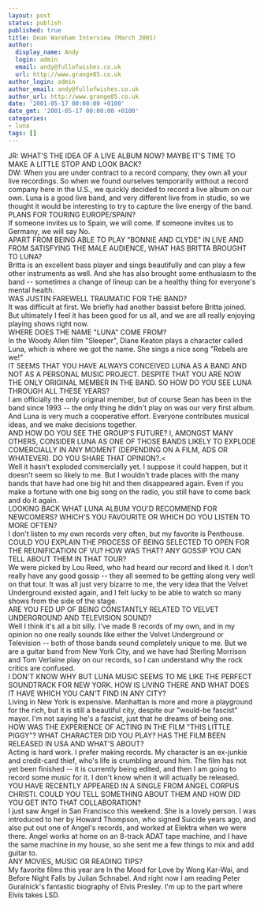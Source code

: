 ```yaml
---
layout: post
status: publish
published: true
title: Dean Wareham Interview (March 2001)
author:
  display_name: Andy
  login: admin
  email: andy@fullofwishes.co.uk
  url: http://www.grange85.co.uk
author_login: admin
author_email: andy@fullofwishes.co.uk
author_url: http://www.grange85.co.uk
date: '2001-05-17 00:00:00 +0100'
date_gmt: '2001-05-17 00:00:00 +0100'
categories:
- luna
tags: []
---
```

<p>JR: WHAT'S THE IDEA OF A LIVE ALBUM NOW? MAYBE IT'S TIME TO MAKE A LITTLE STOP AND LOOK BACK?<br />DW: When you are under contract to a record company, they own all your live recordings. So when we found ourselves temporarily without a record company here in the U.S., we quickly decided to record a live album on our own. Luna is a good live band, and very different live from in studio, so we thought it would be interesting to try to capture the live energy of the band. <br />PLANS FOR TOURING EUROPE/SPAIN?<br />If someone invites us to Spain, we will come. If someone invites us to Germany, we will say No.<br />APART FROM BEING ABLE TO PLAY "BONNIE AND CLYDE" IN LIVE AND FROM SATISFYING THE MALE AUDIENCE, WHAT HAS BRITTA BROUGHT TO LUNA? <br />Britta is an excellent bass player and sings beautifully and can play a few other instruments as well. And she has also brought some enthusiasm to the band -- sometimes a change of lineup can be a healthy thing for everyone's mental health.<br />WAS JUSTIN FAREWELL TRAUMATIC FOR THE BAND?<br />It was difficult at first. We briefly had another bassist before Britta joined. But ultimately I feel it has been good for us all, and we are all really enjoying playing shows right now.<br />WHERE DOES THE NAME "LUNA" COME FROM?<br />In the Woody Allen film "Sleeper", Diane Keaton plays a character called Luna, which is where we got the name. She sings a nice song "Rebels are we!"<br />IT SEEMS THAT YOU HAVE ALWAYS CONCEIVED LUNA AS A BAND AND NOT AS A PERSONAL MUSIC PROJECT. DESPITE THAT YOU ARE NOW THE ONLY ORIGINAL MEMBER IN THE BAND. SO HOW DO YOU SEE LUNA THROUGH ALL THESE YEARS?<br />I am officially the only original member, but of course Sean has been in the band since 1993 -- the only thing he didn't play on was our very first album. And Luna is very much a cooperative effort. Everyone contributes musical ideas, and we make decisions together.<br />AND HOW DO YOU SEE THE GROUP'S FUTURE? I, AMONGST MANY OTHERS, CONSIDER LUNA AS ONE OF THOSE BANDS LIKELY TO EXPLODE COMERCIALLY IN ANY MOMENT (DEPENDING ON A FILM, ADS OR WHATEVER). DO YOU SHARE THAT OPINION?.<<br />Well it hasn't exploded commercially yet. I suppose it could happen, but it doesn't seem so likely to me. But I wouldn't trade places with the many bands that have had one big hit and then disappeared again. Even if you make a fortune with one big song on the radio, you still have to come back and do it again.<br />LOOKING BACK WHAT LUNA ALBUM YOU'D RECOMMEND FOR NEWCOMERS? WHICH'S YOU FAVOURITE OR WHICH DO YOU LISTEN TO MORE OFTEN?<br />I don't listen to my own records very often, but my favorite is Penthouse.<br />COULD YOU EXPLAIN THE PROCESS OF BEING SELECTED TO OPEN FOR THE REUNIFICATION OF VU? HOW WAS THAT? ANY GOSSIP YOU CAN TELL ABOUT THEM IN THAT TOUR?<br />We were picked by Lou Reed, who had heard our record and liked it. I don't really have any good gossip -- they all seemed to be getting along very well on that tour. It was all just very bizarre to me, the very idea that the Velvet Underground existed again, and I felt lucky to be able to watch so many shows from the side of the stage.<br />ARE YOU FED UP OF BEING CONSTANTLY RELATED TO VELVET UNDERGROUND AND TELEVISION SOUND?<br />Well I think it's all a bit silly. I've made 8 records of my own, and in my opinion no one really sounds like either the Velvet Underground or Television -- both of those bands sound completely unique to me. But we are a guitar band from New York City, and we have had Sterling Morrison and Tom Verlaine play on our records, so I can understand why the rock critics are confused.<br />I DON'T KNOW WHY BUT LUNA MUSIC SEEMS TO ME LIKE THE PERFECT SOUNDTRACK FOR NEW YORK. HOW IS LIVING THERE AND WHAT DOES IT HAVE WHICH YOU CAN'T FIND IN ANY CITY?<br />Living in New York is expensive. Manhattan is more and more a playground for the rich, but it is still a beautiful city, despite our "would-be fascist" mayor. I'm not saying he's a fascist, just that he dreams of being one.<br />HOW WAS THE EXPERIENCE OF ACTING IN THE FILM "THIS LITTLE PIGGY"? WHAT CHARACTER DID YOU PLAY? HAS THE FILM BEEN RELEASED IN USA AND WHAT'S ABOUT?<br />Acting is hard work. I prefer making records. My character is an ex-junkie and credit-card thief, who's life is crumbling around him. The film has not yet been finished -- it is currently being edited, and then I am going to record some music for it. I don't know when it will actually be released.<br />YOU HAVE RECENTLY APPEARED IN A SINGLE FROM ANGEL CORPUS CHRISTI. COULD YOU TELL SOMETHING ABOUT THEM AND HOW DID YOU GET INTO THAT COLLABORATION?<br />I just saw Angel in San Francisco this weekend. She is a lovely person. I was introduced to her by Howard Thompson, who signed Suicide years ago, and also put out one of Angel's records, and worked at Elektra when we were there. Angel works at home on an 8-track ADAT tape machine, and I have the same machine in my house, so she sent me a few things to mix and add guitar to.<br />ANY MOVIES, MUSIC OR READING TIPS?<br />My favorite films this year are In the Mood for Love by Wong Kar-Wai, and Before Night Falls by Julian Schnabel. And right now I am reading Peter Guralnick's fantastic biography of Elvis Presley. I'm up to the part where Elvis takes LSD.</p>
